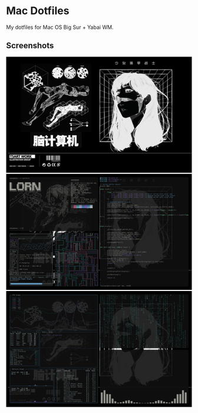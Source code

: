 # Mac Dotfiles
My dotfiles for Mac OS Big Sur + Yabai WM.


## Screenshots

![wallpaper](screenshots/wallpaper.png) <br>
![image](screenshots/image.png) <br>
![image](screenshots/image1.png) <br>


